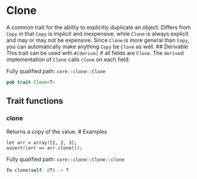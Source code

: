 # Clone

A common trait for the ability to explicitly duplicate an object.  Differs from `Copy` in that `Copy` is implicit and inexpensive, while `Clone` is always explicit and may or may not be expensive.  Since `Clone` is more general than `Copy`, you can automatically make anything `Copy` be `Clone` as well.  ## Derivable  This trait can be used with `#[derive]` if all fields are `Clone`. The `derive`d implementation of `Clone` calls `clone` on each field.

Fully qualified path: `core::clone::Clone`

```rust
pub trait Clone<T>
```

## Trait functions

### clone

Returns a copy of the value.  # Examples
```cairo
let arr = array![1, 2, 3];
assert!(arr == arr.clone());
```

Fully qualified path: `core::clone::Clone::clone`

```rust
fn clone(self: @T) -> T
```



